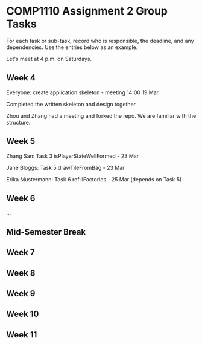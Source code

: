 # COMP1110 Assignment 2 Group Tasks


For each task or sub-task, record who is responsible, the deadline, and any dependencies.
Use the entries below as an example.

Let's meet at 4 p.m. on Saturdays.

## Week 4

Everyone: create application skeleton - meeting 14:00 19 Mar

Completed the written skeleton and design together

Zhou and Zhang had a meeting and forked the repo. We are familiar with the structure.

## Week 5

Zhang San: Task 3 isPlayerStateWellFormed - 23 Mar

Jane Bloggs: Task 5 drawTileFromBag - 23 Mar

Erika Mustermann: Task 6 refillFactories - 25 Mar (depends on Task 5)

## Week 6

...

## Mid-Semester Break

## Week 7

## Week 8

## Week 9

## Week 10

## Week 11
